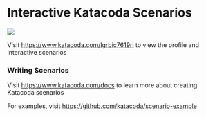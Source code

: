 # Interactive Katacoda Scenarios

[![](http://shields.katacoda.com/katacoda/lgrbic7619ri/count.svg)](https://www.katacoda.com/lgrbic7619ri "Get your profile on Katacoda.com")

Visit https://www.katacoda.com/lgrbic7619ri to view the profile and interactive scenarios

### Writing Scenarios
Visit https://www.katacoda.com/docs to learn more about creating Katacoda scenarios

For examples, visit https://github.com/katacoda/scenario-example
